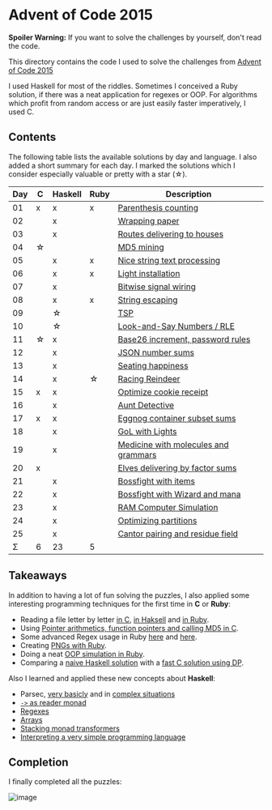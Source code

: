 Advent of Code 2015
===================

**Spoiler Warning:** If you want to solve the challenges by yourself, don't read the code.

This directory contains the code I used to solve the challenges from [Advent of Code 2015](http://adventofcode.com/2015)

I used Haskell for most of the riddles. Sometimes I conceived a Ruby solution,
if there was a neat application for regexes or OOP. For algorithms which profit
from random access or are just easily faster imperatively, I used C.

Contents
--------

The following table lists the available solutions by day and language. I also
added a short summary for each day. I marked the solutions which I consider
especially valuable or pretty with a star (☆).

Day | C | Haskell | Ruby | Description
----|---|---------|------|-------------
01  | x |   x     |  x   | [Parenthesis counting](http://adventofcode.com/2015/day/1)
02  |   |   x     |      | [Wrapping paper](http://adventofcode.com/2015/day/2)
03  |   |   x     |      | [Routes delivering to houses](http://adventofcode.com/2015/day/3)
04  | ☆ |         |      | [MD5 mining](http://adventofcode.com/2015/day/4)
05  |   |   x     |  x   | [Nice string text processing](http://adventofcode.com/2015/day/5)
06  |   |   x     |  x   | [Light installation](http://adventofcode.com/2015/day/6)
07  |   |   x     |      | [Bitwise signal wiring](http://adventofcode.com/2015/day/7)
08  |   |   x     |  x   | [String escaping](http://adventofcode.com/2015/day/8)
09  |   |   ☆     |      | [TSP](http://adventofcode.com/2015/day/9)
10  |   |   ☆     |      | [Look-and-Say Numbers / RLE](http://adventofcode.com/2015/day/10)
11  | ☆ |   x     |      | [Base26 increment, password rules](http://adventofcode.com/2015/day/11)
12  |   |   x     |      | [JSON number sums](http://adventofcode.com/2015/day/12)
13  |   |   x     |      | [Seating happiness](http://adventofcode.com/2015/day/13)
14  |   |   x     |  ☆   | [Racing Reindeer](http://adventofcode.com/2015/day/14)
15  | x |   x     |      | [Optimize cookie receipt](http://adventofcode.com/2015/day/15)
16  |   |   x     |      | [Aunt Detective](http://adventofcode.com/2015/day/16)
17  | x |   x     |      | [Eggnog container subset sums](http://adventofcode.com/2015/day/17)
18  |   |   x     |      | [GoL with Lights](http://adventofcode.com/2015/day/18)
19  |   |   x     |      | [Medicine with molecules and grammars](http://adventofcode.com/2015/day/19)
20  | x |         |      | [Elves delivering by factor sums](http://adventofcode.com/2015/day/20)
21  |   |   x     |      | [Bossfight with items](http://adventofcode.com/2015/day/21)
22  |   |   x     |      | [Bossfight with Wizard and mana](http://adventofcode.com/2015/day/22)
23  |   |   x     |      | [RAM Computer Simulation](http://adventofcode.com/2015/day/23)
24  |   |   x     |      | [Optimizing partitions](http://adventofcode.com/2015/day/24)
25  |   |   x     |      | [Cantor pairing and residue field](http://adventofcode.com/2015/day/25)
Σ   | 6 |   23    |  5   |

Takeaways
---------

In addition to having a lot of fun solving the puzzles, I also applied some interesting programming techniques for the first time in **C** or **Ruby**:

* Reading a file letter by letter [in C](day01/main.c), [in Haksell](day01/main.hs) and [in Ruby](day01/main.rb).
* Using [Pointer arithmetics, function pointers and calling MD5 in C](day04/main.c).
* Some advanced Regex usage in Ruby [here](day05/main.rb) and [here](day08/main.rb).
* Creating [PNGs with Ruby](day06/main.rb).
* Doing a neat [OOP simulation in Ruby](day14/main.rb).
* Comparing a [naive Haskell solution](day17/main.hs) with a [fast C solution using DP](day17/main.c).

Also I learned and applied these new concepts about **Haskell**:

* Parsec, [very basicly](day02/main.hs) and in [complex situations](day07/main.hs)
* [`->` as reader monad](day09/main.hs)
* [Regexes](day15/main.hs)
* [Arrays](day18/main.hs)
* [Stacking monad transformers](day22/main.hs)
* [Interpreting a very simple programming language](day23/main.hs)

Completion
----------

I finally completed all the puzzles:

![image](https://cloud.githubusercontent.com/assets/639509/12027377/c69893f8-adc5-11e5-9a52-608641c6b3ee.png)
